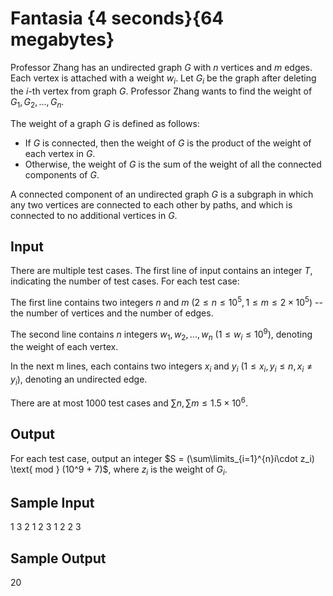 # Fantasia {4 seconds}{64 megabytes}

Professor Zhang has an undirected graph $G$ with $n$ vertices and $m$ edges. Each vertex is attached with a weight $w_i$. Let $G_i$ be the graph after deleting the $i$-th vertex from graph $G$. Professor Zhang wants to find the weight of $G_1, G_2, ..., G_n$.

The weight of a graph $G$ is defined as follows:

+ If $G$ is connected, then the weight of $G$ is the product of the weight of each vertex in $G$.
+ Otherwise, the weight of $G$ is the sum of the weight of all the connected components of $G$.

A connected component of an undirected graph $G$ is a subgraph in which any two vertices are connected to each other by paths, and which is connected to no additional vertices in $G$.

## Input

There are multiple test cases. The first line of input contains an integer $T$, indicating the number of test cases. For each test case:

The first line contains two integers $n$ and $m$ $(2 \le n \le 10^5, 1 \le m \le 2 \times 10^5)$ -- the number of vertices and the number of edges.

The second line contains $n$ integers $w_1, w_2, ..., w_n$ $(1 \le w_i \le 10^9)$, denoting the weight of each vertex.

In the next m lines, each contains two integers $x_i$ and $y_i$ $(1 \le x_i, y_i \le n, x_i \ne y_i)$, denoting an undirected edge.

There are at most $1000$ test cases and $\sum n, \sum m \le 1.5 \times 10^6$.

## Output

For each test case, output an integer $S = (\sum\limits_{i=1}^{n}i\cdot z_i) \text{ mod } (10^9 + 7)$, where $z_i$ is the weight of $G_i$.

## Sample Input

1
3 2
1 2 3
1 2
2 3

## Sample Output

20
